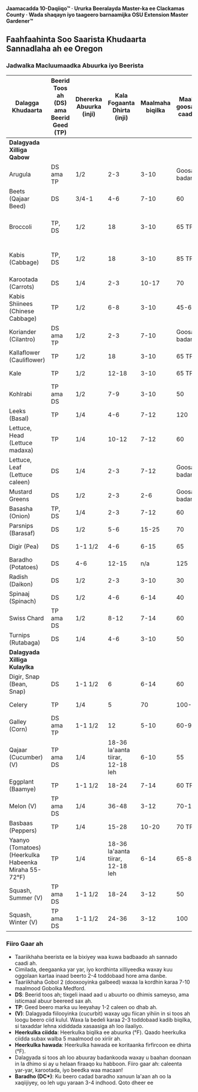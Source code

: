 #### Jaamacadda 10-Daqiiqo™ · Ururka Beeralayda Master-ka ee Clackamas County · Wada shaqayn iyo taageero barnaamijka OSU Extension Master Gardener™

## Faahfaahinta Soo Saarista Khudaarta Sannadlaha ah ee Oregon

### Jadwalka Macluumaadka Abuurka iyo Beerista

| Dalagga Khudaarta        | Beerid Toos ah (DS) ama Beerid Geed (TP) | Dhererka Abuurka (inji) | Kala Fogaanta Dhirta (inji)      | Maalmaha biqilka | Maalmaha goosashada caadiga ah | Qadarka la beero qoys afar qof ah (S) | Bilow gudaha guriga | Gobol 1: Xeebta Astoria ilaa Brookings | Gobol 2: Dooxooyinka Galbeed, Portland ilaa Roseburg | Gobol 3: Meelaha Buuraleyda ee Bartamaha & Bariga Oregon | Gobol 4: Dooxooyinka Columbia iyo Snake | Heerkulka ciidda (°F) Min. Dhexdhexaad. Max. | Heerkulka hawada (°F) Min. Dhexdhexaad. Max. |
|--------------------------|------------------------------------------|-------------------------|----------------------------------|------------------|-----------------------------|----------------------------------------|---------------------|---------------------------------------|------------------------------------------------|----------------------------------------------------------|-------------------------------------|--------------------------------|-----------------------------|
| **Dalagyada Xilliga Qabow** |                                      |                         |                                  |                  |                             |                                        |                     |                                       |                                                |                                                          |                                     |                                |                             |
| Arugula                  | DS ama TP                               | 1/2                     | 2-3                              | 3-10             | Goosasho badan              | 10-15' saf                              | 3 todobaad          |                                       |                                                |                                                          |                                    | 40 80 100                      | 43-45 50-60 80-90          |
| Beets (Qajaar Beed)      | DS                                     | 3/4-1                   | 4-6                              | 7-10             | 60                          | 10-15' saf                              | lama xiri karo      | Sannadka oo dhan                      | Maarso-September                                  | Abriil-Luulyo                                               | Maarso-September                   | 40 80 90                       | 50-60 80-90                |
| Broccoli                 | TP, DS                                  | 1/2                     | 18                               | 3-10             | 65 TP                       | 10-20' saf                              | 3-4 todobaad         | Maarso-Juun, May-Juun                 | Maarso-Juun, Maarso-Agost                            | Abriil-Juun, Abriil-Juun                                    | Maarso-Luulyo, Abriil-Luulyo        | 40 80 90                       | 43-45 50-60 80-90          |
| Kabis (Cabbage)          | TP, DS                                  | 1/2                     | 18                               | 3-10             | 85 TP                       | 10-15 geed                               | 3-4 todobaad         | Janaayo-Abriil, Luulyo-September      | Abriil-Juun                                        | Abriil-Juun                                               | Abriil-Luulyo                       | 40 80 90                       | 43-45 50-60 80-90          |
| Karootada (Carrots)      | DS                                     | 1/4                     | 2-3                              | 10-17            | 70                          | 20-30' saf                              | lama xiri karo      | Janaayo-Juun                          | Maarso-Luulyo 15                                   | Abriil-Juun                                               | Maarso-Luulyo                        | 40 80 90                       | 43-45 50-60 80-90          |
| Kabis Shiinees (Chinese Cabbage) | TP                             | 1/2                     | 6-8                              | 3-10             | 45-60                       | 10-15 geed                               | 3-4 todobaad         | Luulyo-Agost                          | Agost                                               | Abriil-Juun                                               | Agost                                  | 40 80 100                      | 43-45 50-60 80-90          |
| Koriander (Cilantro)     | DS ama TP                              | 1/2                     | 2-3                              | 7-10             | Goosasho badan              | 10-15 geed                               | 3-4 todobaad         | Sannadka oo dhan                      | Maarso-September                                  | Abriil-Luulyo                                               | Maarso-September                     | 55 60 68                       | 50-55 55-65 65-75          |
| Kallaflower (Cauliflower)| TP                                     | 1/2                     | 18                               | 3-10             | 65 TP                       | 10-15 geed                               | 3-4 todobaad         | Janaayo & Juun                         | Abriil-Luulyo 15                                   | Abriil-May                                                | Abriil & Luulyo                        | 40 80 90                       | 43-45 50-60 80-90          |
| Kale                     | TP                                     | 1/2                     | 12-18                            | 3-10             | 65 TP                       | 3-4 geed                                 | 3-4 todobaad         | May-Luulyo                             | May-Luulyo                                         | May-Luulyo                                                 | May-Luulyo                             | 40 80 90                       | 43-45 50-60 80-90          |
| Kohlrabi                 | TP ama DS                              | 1/2                     | 7-9                              | 3-10             | 50                          | 10-15 geed                               | 3-4 todobaad         | Luulyo-Agost                            | Abriil-Agost 15                                    | May                                                        | Abriil-Agost                            | 40 80 90                       | 43-45 50-60 80-90          |
| Leeks (Basal)            | TP                                     | 1/4                     | 4-6                              | 7-12             | 120                         | 10' saf                                  | 6-8 todobaad         | Febraayo-Abriil                        | Maarso-May                                         | Abriil-Juun                                               | Janaayo-Abriil                           | 35 70 80                       | 50-60 80-90                |
| Lettuce, Head (Lettuce madaxa) | TP                               | 1/4                     | 10-12                            | 7-12             | 60                          | 10-15' saf                               | 3-4 todobaad         | Febraayo-Luulyo                         | Abriil-Luulyo                                       | Abriil-Agost                                               | Febraayo-Abriil                          | 35 70 80                       | 43-45 50-60 80-90          |
| Lettuce, Leaf (Lettuce caleen) | DS                              | 1/4                     | 2-3                              | 7-12             | Goosasho badan              | 10-15' saf                               | lama xiri karo      | Febraayo-Agost                           | Abriil-Agost                                        | Abriil-Agost                                               | Febraayo-Abriil                           | 35 70 80                       | 43-45 50-60 80-90          |
| Mustard Greens           | DS                                     | 1/2                     | 2-3                              | 2-6              | Goosasho badan              | 10-15' saf                               | 3 todobaad           | Febraayo-Agost                           | Abriil-Agost                                        | Abriil-Agost                                               | Febraayo-Abriil                           | 40 80 100                      | 43-45 50-60 80-90          |
| Basasha (Onion)          | TP, DS                                 | 1/4                     | 2-3                              | 7-12             | 60                          | 30-40' saf                               | 10 todobaad          | Janaayo-May                               | Maarso-May                                           | May-Juun                                                   | Febraayo-Abriil                            | 35 60 90                       | 43-45 50-60 80-90          |
| Parsnips (Barasaf)       | DS                                     | 1/2                     | 5-6                              | 15-25            | 70                          | 30-40' saf                               | lama xiri karo      | May-Juun                                   | Abriil-May                                            | May                                                        | Maarso-Juun                                 | 35 70 90                       | 43-45 50-60 80-90          |
| Digir (Pea)              | DS                                     | 1-1 1/2                 | 4-6                              | 6-15             | 65                          | 30-40' saf                               | lama xiri karo      | Janaayo-Agost                              | Febraayo-May                                          | Abriil-Juun                                                  | Maarso-Abriil                                 | 40 70 80                       | 38-42 50-60 70-75          |
| Baradho (Potatoes)       | DS                                     | 4-6                     | 12-15                            | n/a              | 125                         | 50-100' saf                               | lama xiri karo      | Febraayo-May                                 | Abriil-Juun                                            | May-Juun                                                   | Maarso-Juun                                    | n/a 45 n/a                     | 43-45 50-60 80-90          |
| Radish (Daikon)          | DS                                     | 1/2                     | 2-3                              | 3-10             | 30                          | 4' saf                                   | lama xiri karo      | Sannadka oo dhan                              | Maarso-September                                      | Abriil-Luulyo                                               | Maarso-September                                | 40 80 90                       | 38-42 50-60 70-75          |
| Spinaaj (Spinach)        | DS                                     | 1/2                     | 4-6                              | 6-14             | 40                          | 10-20' saf                               | lama xiri karo      | Agost-Februayo                                  | Abriil & September                                    | Abriil & Luulyo                                             | September-Janaayo                                 | 40 70 70                       | 43-45 50-60 80-90          |
| Swiss Chard              | TP ama DS                              | 1/2                     | 8-12                             | 7-14             | 60                          | 3-4 geed                                 | 3-4 todobaad         | Febraayo-May                                   | Abriil-Luulyo                                         | Maarso-Juun                                               | Febraayo-May                                    | 40 85 95                       | 43-45 50-60 80-90          |
| Turnips (Rutabaga)       | DS                                     | 1/4                     | 4-6                              | 3-10             | 50                          | 10-15' saf                               | lama xiri karo      | Janaayo & Agost                                 | Abriil-September                                       | Abriil-May                                                  | Febraayo & Agost                                   | 40 80 100                      | 43-45 50-60 80-90          |
| **Dalagyada Xilliga Kulaylka** |                                  |                         |                                  |                  |                             |                                        |                     |                                       |                                                |                                                          |                                     |                                |                             |
| Digir, Snap (Bean, Snap) | DS                                     | 1-1 1/2                 | 6                                | 6-14             | 60                          | 15-25' saf                               | lama xiri karo      | May-Juun                                         | May-Luulyo                                             | Abriil-Juun                                               | Abriil 15-Juun                                    | 55 80 90                       | 50 80-90 100-110           |
| Celery                   | TP                                     | 1/4                     | 5                                | 70               | 100-135                     | 20-30' saf                               | 9 todobaad           | Maarso-Juun                                       | Maarso-Luulyo                                            | May-Juun                                                   | Juun-Agost                                         |                                |                             |
| Galley (Corn)            | DS ama TP                              | 1-1 1/2                 | 12                               | 5-10             | 60-90                       | 4 saf, 20-30' dheer                      | lama xiri karo      | Abriil-Juun                                        | May-Juun                                                | May-Juun                                                   | Abriil 15-Juun                                      | 50 80 100                      | 50 85-90 100-115           |
| Qajaar (Cucumber) (V)    | TP ama DS                              | 1/4                     | 18-36 la'aanta tiirar, 12-18 leh | 6-10             | 55                          | 6 geed                                   | 2-3 todobaad         | Aan ku habboonayn                               | May                                               | May                                                        | May                                               | 60 90 100                      | 48-50 75-80 95-105          |
| Eggplant (Baamye)        | TP                                     | 1-1 1/2                 | 18-24                            | 7-14             | 60 TP                       | 4-6 geed                                 | 6-8 todobaad         | Aan ku habboonayn                                 | May                                               | Aan ku habboonayn                                        | May                                               | 60 80 90                       | 60-70 70-80 95-100          |
| Melon (V)                | TP ama DS                              | 1/4                     | 36-48                            | 3-12             | 70-130                      | 6 geed                                   | 2-3 todobaad         | Aan ku habboonayn                                 | May                                               | Aan ku habboonayn                                        | May                                               | 60 90 100                      | 59-65 86-98 110-120         |
| Basbaas (Peppers)        | TP                                     | 1/4                     | 15-28                            | 10-20            | 70 TP                       | 5-10 geed                                 | 6-8 todobaad         | May                                        | May-Juun                                            | May-Juun                                                   | May                                               | 60 80 90                       | 60-70 70-80 95-100          |
| Yaanyo (Tomatoes) (Heerkulka Habeenka Miraha 55-72°F) | TP     | 1/4                     | 18-36 la'aanta tiirar, 12-18 leh | 6-14             | 65-85 TP                    | 10-15 geed                                | 5-7 todobaad         | May-Juun                                         | May-Juun                                            | May                                                         | May                                               | 50 80 100                      | 50-55 (59-68) 60-80 (72) 85-95 |
| Squash, Summer (V)       | TP ama DS                              | 1-1 1/2                 | 18-24                            | 3-12             | 50                          | 2-4 geed                                  | 2-3 todobaad         | May-Juun                                         | May-Juun                                            | May-Juun                                                   | Abriil 15-Juun                                    | 60 90 100                      | 59-65 86-98 110-120         |
| Squash, Winter (V)       | TP ama DS                              | 1-1 1/2                 | 24-36                            | 3-12             | 100                         | 2-4 geed                                  | 2-3 todobaad         | May-Juun                                         | May-Juun                                            | May                                                         | Abriil 15-May                                     | 60 90 100                      | 59-65 86-98 110-120         |

### Fiiro Gaar ah

- Taariikhaha beerista ee la bixiyey waa kuwa badbaado ah sannado caadi ah.
- Cimilada, deegaanka yar yar, iyo kordhinta xilliyeedka waxay kuu oggolaan kartaa inaad beerto 2-4 toddobaad hore ama danbe.
- Taariikhaha Gobol 2 (dooxooyinka galbeed) waxaa la kordhin karaa 7-10 maalmood Gobolka Medford.
- **DS**: Beerid toos ah; tixgeli inaad aad u abuurto oo dhimis sameyso, ama isticmaal abuur beereed sax ah.
- **TP**: Geed beero marka uu leeyahay 1-2 caleen oo dhab ah.
- **(V)**: Dalagyada fiilooyinka (cucurbit) waxay ugu fiican yihiin in si toos ah loogu beero ciid kulul. Waxa la bedeli karaa 2-3 toddobaad kadib biqilka, si taxaddar lehna xididdada xasaasiga ah loo ilaaliyo.
- **Heerkulka ciidda**: Heerkulka biqilka ee abuurka (°F). Qaado heerkulka ciidda subax walba 5 maalmood oo xiriir ah.
- **Heerkulka hawada**: Heerkulka hawada ee koritaanka firfircoon ee dhirta (°F).
- Dalagyada si toos ah loo abuuray badankooda waxay u baahan doonaan in la dhimo si ay u helaan firaaqo ku habboon. Fiiro gaar ah: caleenta yar-yar, karootada, iyo beedka waa macaan!
- **Baradho (DC\*)**: Ku beero cadad baradho xanuun la'aan ah oo la xaqiijiyey, oo leh ugu yaraan 3-4 indhood. Qoto dheer ee